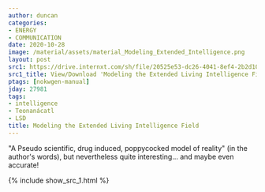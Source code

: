 ```yaml
---
author: duncan
categories:
- ENERGY
- COMMUNICATION
date: 2020-10-28
image: /material/assets/material_Modeling_Extended_Intelligence.png
layout: post
src1: https://drive.internxt.com/sh/file/20525e53-dc26-4041-8ef4-2b2d10fbfa02/2f547997b10a6b17a34d066536c710db898219886a12c446382a3fec89456fc1
src1_title: View/Download 'Modeling the Extended Living Intelligence Field' (7 pages)
ptags: [nokwgen-manual]
jday: 27981
tags:
- intelligence
- Teonanácatl
- LSD
title: Modeling the Extended Living Intelligence Field
---
```


"A Pseudo scientific, drug induced, poppycocked model of reality" (in the author's words), but nevertheless quite interesting... and maybe even accurate!

<!--more-->

{% include show_src_1.html %}
